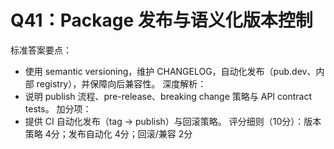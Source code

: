 # Q41：Package 发布与语义化版本控制

标准答案要点：
- 使用 semantic versioning，维护 CHANGELOG，自动化发布（pub.dev、内部 registry），并保障向后兼容性。
深度解析：
- 说明 publish 流程、pre-release、breaking change 策略与 API contract tests。
加分项：
- 提供 CI 自动化发布（tag -> publish）与回滚策略。
评分细则（10分）：版本策略 4分；发布自动化 4分；回滚/兼容 2分
